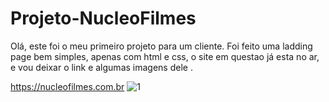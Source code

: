 # Projeto-NucleoFilmes
Olá, este foi o meu primeiro projeto para um cliente.
 Foi feito uma ladding page bem simples, apenas com html e css, o site em questao já esta no ar, e vou deixar o link e algumas imagens dele .
 
 
 https://nucleofilmes.com.br
![1](https://user-images.githubusercontent.com/97835681/195875974-001db8b2-9610-4082-b217-30029b0b09f1.JPG)
